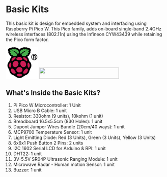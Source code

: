 # Basic Kits
This basic kit is design for embedded system and interfacing using Raspberry Pi Pico W. This Pico family, adds on-board single-band 2.4GHz wireless interfaces (802.11n) using the Infineon CYW43439 while retaining the Pico form factor.

<img src= "https://github.com/mymadi/FKTE-Cytron/blob/main/images/COLOUR-Raspberry-Pi-Symbol-Registered.png" width="101" height="101" alt="Raspberry Pi Logo">
<img src= "https://norasmadi.unimap.edu.my/images/pipico.png" width="250" height="35">
<br>

## What's Inside the Basic Kits?
1. Pi Pico W Microcontroller: 1 Unit
2. USB Micro B Cable: 1 unit
3. Resistor: 330ohm (9 units), 10kohm (1 unit)
4. Breadboard 16.5x5.5cm (830 Holes): 1 unit
5. Dupont Jumper Wires Bundle (20cm/40 ways): 1 unit
6. MCP9700 Temperature Sensor: 1 unit
7. Light Emitting Diode: Red (3 Units), Green (3 Units), Yellow (3 Units)
8. 6x6x1 Push Button 2 Pins: 2 units
9. I2C 1602 Serial LCD for Arduino & RPI: 1 unit
10. DHT22: 1 unit
11. 3V-5.5V SR04P Ultrasonic Ranging Module: 1 unit
12. Microwave Radar - Human motion Sensor: 1 unit
13. Buzzer: 1 unit
